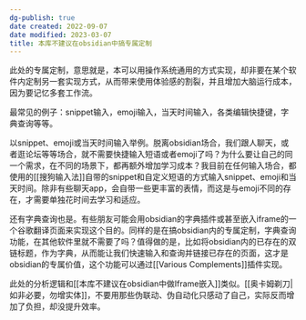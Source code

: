 ```yaml
---
dg-publish: true
date created: 2022-09-07
date modified: 2023-03-07
title: 本库不建议在obsidian中搞专属定制
---
```


此处的专属定制，意思就是，本可以用操作系统通用的方式实现，却非要在某个软件内定制另一套实现方式，从而带来使用体验感的割裂，并且增加大脑运行成本，因为要记忆多套工作流。

最常见的例子：snippet输入，emoji输入，当天时间输入，各类编辑快捷键，字典查询等等。

以snippet、emoji或当天时间输入举例。脱离obsidian场合，我们跟人聊天，或者逛论坛等等场合，就不需要快捷输入短语或者emoji了吗？为什么要让自己的同一个需求，在不同的场景下，都再额外增加学习成本？我目前在任何输入场合，都使用的[[搜狗输入法]]自带的snippet和自定义短语的方式输入snippet、emoji和当天时间。除非有些聊天app，会自带一些更丰富的表情，而这是与emoji不同的存在，才需要单独花时间去学习和适应。

还有字典查询也是。有些朋友可能会用obsidian的字典插件或甚至嵌入iframe的一个谷歌翻译页面来实现这个目的。同样的是在搞obsidian内的专属定制，字典查询功能，在其他软件里就不需要了吗？值得做的是，比如将obsidian内的已存在的双链标题，作为字典，从而能让我们快速输入和查询并链接已存在的页面，这才是obsidian的专属价值，这个功能可以通过[[Various Complements]]插件实现。

此处的分析逻辑和[[本库不建议在obsidian中做Iframe嵌入]]类似。[[奥卡姆剃刀|如非必要，勿增实体]]，不要用那些伪联动、伪自动化只感动了自己，实际反而增加了负担，却没提升效率。
